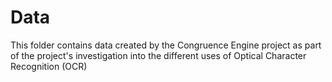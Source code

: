 # Data
This folder contains data created by the Congruence Engine project as part of the project's investigation into the different uses of Optical Character Recognition (OCR)
